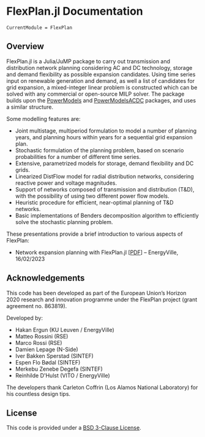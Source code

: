 # FlexPlan.jl Documentation

```@meta
CurrentModule = FlexPlan
```

## Overview

FlexPlan.jl is a Julia/JuMP package to carry out transmission and distribution network planning considering AC and DC technology, storage and demand flexibility as possible expansion candidates.
Using time series input on renewable generation and demand, as well a list of candidates for grid expansion, a mixed-integer linear problem is constructed which can be solved with any commercial or open-source MILP solver.
The package builds upon the [PowerModels](https://github.com/lanl-ansi/PowerModels.jl) and [PowerModelsACDC](https://github.com/Electa-Git/PowerModelsACDC.jl) packages, and uses a similar structure.

Some modelling features are:

- Joint multistage, multiperiod formulation to model a number of planning years, and planning hours within years for a sequential grid expansion plan.
- Stochastic formulation of the planning problem, based on scenario probabilities for a number of different time series.
- Extensive, parametrized models for storage, demand flexibility and DC grids.
- Linearized DistFlow model for radial distribution networks, considering reactive power and voltage magnitudes.
- Support of networks composed of transmission and distribution (T&D), with the possibility of using two different power flow models.
- Heuristic procedure for efficient, near-optimal planning of T&D networks.
- Basic implementations of Benders decomposition algorithm to efficiently solve the stochastic planning problem.

These presentations provide a brief introduction to various aspects of FlexPlan:

- Network expansion planning with FlexPlan.jl [[PDF](./assets/20230216_flexplan_seminar_energyville.pdf)] – EnergyVille, 16/02/2023

## Acknowledgements

This code has been developed as part of the European Union’s Horizon 2020 research and innovation programme under the FlexPlan project (grant agreement no. 863819).

Developed by:

- Hakan Ergun (KU Leuven / EnergyVille)
- Matteo Rossini (RSE)
- Marco Rossi (RSE)
- Damien Lepage (N-Side)
- Iver Bakken Sperstad (SINTEF)
- Espen Flo Bødal (SINTEF)
- Merkebu Zenebe Degefa (SINTEF)
- Reinhilde D'Hulst (VITO / EnergyVille)

The developers thank Carleton Coffrin (Los Alamos National Laboratory) for his countless design tips.

## License

This code is provided under a [BSD 3-Clause License](https://github.com/Electa-Git/FlexPlan.jl/blob/master/LICENSE.md).
